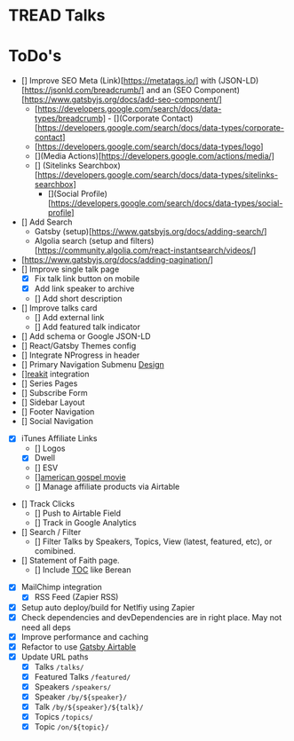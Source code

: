 # TREAD Talks

# ToDo's

- [] Improve SEO Meta (Link)[https://metatags.io/] with (JSON-LD)[https://jsonld.com/breadcrumb/] and an (SEO Component)[https://www.gatsbyjs.org/docs/add-seo-component/]
  - [](Breadcrumbs)[https://developers.google.com/search/docs/data-types/breadcrumb] - [](Corporate Contact)[https://developers.google.com/search/docs/data-types/corporate-contact]
  - [](Logo)[https://developers.google.com/search/docs/data-types/logo]
  - [](Media Actions)[https://developers.google.com/actions/media/]
  - [] (Sitelinks Searchbox)[https://developers.google.com/search/docs/data-types/sitelinks-searchbox]
    - [](Social Profile)[https://developers.google.com/search/docs/data-types/social-profile]
- [] Add Search
  - Gatsby (setup)[https://www.gatsbyjs.org/docs/adding-search/]
  - Algolia search (setup and filters)[https://community.algolia.com/react-instantsearch/videos/]
- [](Pagination)[https://www.gatsbyjs.org/docs/adding-pagination/]
- [] Improve single talk page
  - [x] Fix talk link button on mobile
  - [x] Add link speaker to archive
  - [] Add short description
- [] Improve talks card
  - [] Add external link
  - [] Add featured talk indicator
- [] Add schema or Google JSON-LD
- [] React/Gatsby Themes config
- [] Integrate NProgress in header
- [] Primary Navigation Submenu [Design](https://twitter.com/steveschoger/status/953297226985549825)
- [][reakit](https://github.com/reakit/reakit) integration
- [] Series Pages
- [] Subscribe Form
- [] Sidebar Layout
- [] Footer Navigation
- [] Social Navigation
- [x] iTunes Affiliate Links
  - [] Logos
  - [x] Dwell
  - [] ESV
  - [][american gospel movie](https://vimeo.com/ondemand/gospel1/296083675)
  - [] Manage affiliate products via Airtable
- [] Track Clicks
  - [] Push to Airtable Field
  - [] Track in Google Analytics
- [] Search / Filter
  - [] Filter Talks by Speakers, Topics, View (latest, featured, etc), or comibined.
- [] Statement of Faith page.
  - [] Include [TOC](https://github.com/remarkjs/remark-toc) like Berean
- [x] MailChimp integration
  - [x] RSS Feed (Zapier RSS)
- [x] Setup auto deploy/build for Netlfiy using Zapier
- [x] Check dependencies and devDependencies are in right place. May not need all deps
- [x] Improve performance and caching
- [x] Refactor to use [Gatsby Airtable](https://github.com/jbolda/gatsby-source-airtable)
- [x] Update URL paths
  - [x] Talks `/talks/`
  - [x] Featured Talks `/featured/`
  - [x] Speakers `/speakers/`
  - [x] Speaker `/by/${speaker}/`
  - [x] Talk `/by/${speaker}/${talk}/`
  - [x] Topics `/topics/`
  - [x] Topic `/on/${topic}/`
